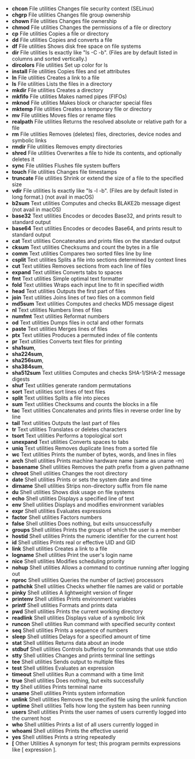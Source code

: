 - **chcon**	File utilities	Changes file security context (SELinux)
- **chgrp**	File utilities	Changes file group ownership
- **chown**	File utilities	Changes file ownership
- **chmod**	File utilities	Changes the permissions of a file or directory
- **cp**	File utilities	Copies a file or directory
- **dd**	File utilities	Copies and converts a file
- **df**	File utilities	Shows disk free space on file systems
- **dir**	File utilities	Is exactly like "ls -C -b". (Files are by default listed in columns and sorted vertically.)
- **dircolors**	File utilities	Set up color for ls
- **install**	File utilities	Copies files and set attributes
- **ln**	File utilities	Creates a link to a file
- **ls**	File utilities	Lists the files in a directory
- __mkdir__	File utilities	Creates a directory
- **mkfifo**	File utilities	Makes named pipes (FIFOs)
- **mknod**	File utilities	Makes block or character special files
- **mktemp**	File utilities	Creates a temporary file or directory
- **mv**	File utilities	Moves files or rename files
- **realpath**	File utilities	Returns the resolved absolute or relative path for a file
- **rm**	File utilities	Removes (deletes) files, directories, device nodes and symbolic links
- **rmdir**	File utilities	Removes empty directories
- **shred**	File utilities	Overwrites a file to hide its contents, and optionally deletes it
- **sync**	File utilities	Flushes file system buffers
- **touch**	File utilities	Changes file timestamps
- **truncate**	File utilities	Shrink or extend the size of a file to the specified size
- **vdir**	File utilities	Is exactly like "ls -l -b". (Files are by default listed in long format.) (not avail in macOS)
- **b2sum**	Text utilities	Computes and checks BLAKE2b message digest (not avail in macOS)
- __base32__	Text utilities	Encodes or decodes Base32, and prints result to standard output
- __base64__	Text utilities	Encodes or decodes Base64, and prints result to standard output
- **cat**	Text utilities	Concatenates and prints files on the standard output
- **cksum**	Text utilities	Checksums and count the bytes in a file
- **comm**	Text utilities	Compares two sorted files line by line
- **csplit**	Text utilities	Splits a file into sections determined by context lines
- **cut**	Text utilities	Removes sections from each line of files
- **expand**	Text utilities	Converts tabs to spaces
- **fmt**	Text utilities	Simple optimal text formatter
- **fold**	Text utilities	Wraps each input line to fit in specified width
- **head**	Text utilities	Outputs the first part of files
- **join**	Text utilities	Joins lines of two files on a common field
- **md5sum**	Text utilities	Computes and checks MD5 message digest
- **nl**	Text utilities	Numbers lines of files
- **numfmt**	Text utilities	Reformat numbers
- **od**	Text utilities	Dumps files in octal and other formats
- **paste**	Text utilities	Merges lines of files
- **ptx**	Text utilities	Produces a permuted index of file contents
- **pr**	Text utilities	Converts text files for printing
- **sha1sum**,
- **sha224sum**,
- **sha256sum**,
- **sha384sum**,
- **sha512sum**	Text utilities	Computes and checks SHA-1/SHA-2 message digests
- **shuf**	Text utilities	generate random permutations
- **sort**	Text utilities	sort lines of text files
- **split**	Text utilities	Splits a file into pieces
- **sum**	Text utilities	Checksums and counts the blocks in a file
- **tac**	Text utilities	Concatenates and prints files in reverse order line by line
- **tail**	Text utilities	Outputs the last part of files
- **tr**	Text utilities	Translates or deletes characters
- **tsort**	Text utilities	Performs a topological sort
- **unexpand**	Text utilities	Converts spaces to tabs
- **uniq**	Text utilities	Removes duplicate lines from a sorted file
- **wc**	Text utilities	Prints the number of bytes, words, and lines in files
- **arch**	Shell utilities	Prints machine hardware name (same as uname -m)
- **basename**	Shell utilities	Removes the path prefix from a given pathname
- **chroot**	Shell utilities	Changes the root directory
- **date**	Shell utilities	Prints or sets the system date and time
- **dirname**	Shell utilities	Strips non-directory suffix from file name
- **du**	Shell utilities	Shows disk usage on file systems
- **echo**	Shell utilities	Displays a specified line of text
- **env**	Shell utilities	Displays and modifies environment variables
- **expr**	Shell utilities	Evaluates expressions
- **factor**	Shell utilities	Factors numbers
- __false__	Shell utilities	Does nothing, but exits unsuccessfully
- **groups**	Shell utilities	Prints the groups of which the user is a member
- **hostid**	Shell utilities	Prints the numeric identifier for the current host
- **id**	Shell utilities	Prints real or effective UID and GID
- **link**	Shell utilities	Creates a link to a file
- **logname**	Shell utilities	Print the user's login name
- **nice**	Shell utilities	Modifies scheduling priority
- **nohup**	Shell utilities	Allows a command to continue running after logging out
- **nproc**	Shell utilities	Queries the number of (active) processors
- **pathchk**	Shell utilities	Checks whether file names are valid or portable
- **pinky**	Shell utilities	A lightweight version of finger
- **printenv**	Shell utilities	Prints environment variables
- **printf**	Shell utilities	Formats and prints data
- __pwd__	Shell utilities	Prints the current working directory
- **readlink**	Shell utilities	Displays value of a symbolic link
- **runcon**	Shell utilities	Run command with specified security context
- **seq**	Shell utilities	Prints a sequence of numbers
- **sleep**	Shell utilities	Delays for a specified amount of time
- **stat**	Shell utilities	Returns data about an inode
- **stdbuf**	Shell utilities	Controls buffering for commands that use stdio
- **stty**	Shell utilities	Changes and prints terminal line settings
- **tee**	Shell utilities	Sends output to multiple files
- **test**	Shell utilities	Evaluates an expression
- **timeout**	Shell utilities	Run a command with a time limit
- __true__	Shell utilities	Does nothing, but exits successfully
- **tty**	Shell utilities	Prints terminal name
- **uname**	Shell utilities	Prints system information
- **unlink**	Shell utilities	Removes the specified file using the unlink function
- **uptime**	Shell utilities	Tells how long the system has been running
- **users**	Shell utilities	Prints the user names of users currently logged into the current host
- **who**	Shell utilities	Prints a list of all users currently logged in
- __whoami__	Shell utilities	Prints the effective userid
- __yes__	Shell utilities	Prints a string repeatedly
- **[**	Other Utilities	A synonym for test; this program permits expressions like [ expression ].
